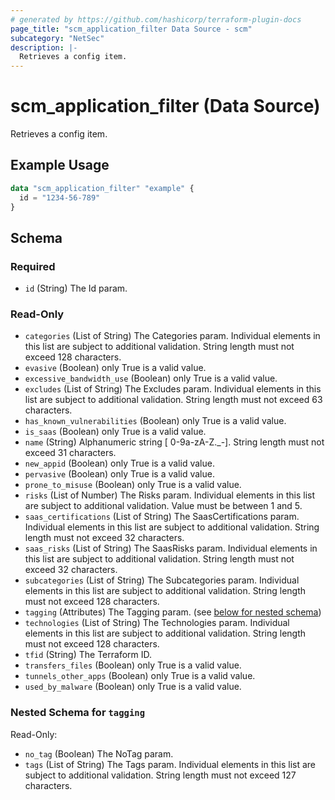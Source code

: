 ```yaml
---
# generated by https://github.com/hashicorp/terraform-plugin-docs
page_title: "scm_application_filter Data Source - scm"
subcategory: "NetSec"
description: |-
  Retrieves a config item.
---
```


# scm_application_filter (Data Source)

Retrieves a config item.

## Example Usage

```terraform
data "scm_application_filter" "example" {
  id = "1234-56-789"
}
```

<!-- schema generated by tfplugindocs -->
## Schema

### Required

- `id` (String) The Id param.

### Read-Only

- `categories` (List of String) The Categories param. Individual elements in this list are subject to additional validation. String length must not exceed 128 characters.
- `evasive` (Boolean) only True is a valid value.
- `excessive_bandwidth_use` (Boolean) only True is a valid value.
- `excludes` (List of String) The Excludes param. Individual elements in this list are subject to additional validation. String length must not exceed 63 characters.
- `has_known_vulnerabilities` (Boolean) only True is a valid value.
- `is_saas` (Boolean) only True is a valid value.
- `name` (String) Alphanumeric string [ 0-9a-zA-Z._-]. String length must not exceed 31 characters.
- `new_appid` (Boolean) only True is a valid value.
- `pervasive` (Boolean) only True is a valid value.
- `prone_to_misuse` (Boolean) only True is a valid value.
- `risks` (List of Number) The Risks param. Individual elements in this list are subject to additional validation. Value must be between 1 and 5.
- `saas_certifications` (List of String) The SaasCertifications param. Individual elements in this list are subject to additional validation. String length must not exceed 32 characters.
- `saas_risks` (List of String) The SaasRisks param. Individual elements in this list are subject to additional validation. String length must not exceed 32 characters.
- `subcategories` (List of String) The Subcategories param. Individual elements in this list are subject to additional validation. String length must not exceed 128 characters.
- `tagging` (Attributes) The Tagging param. (see [below for nested schema](#nestedatt--tagging))
- `technologies` (List of String) The Technologies param. Individual elements in this list are subject to additional validation. String length must not exceed 128 characters.
- `tfid` (String) The Terraform ID.
- `transfers_files` (Boolean) only True is a valid value.
- `tunnels_other_apps` (Boolean) only True is a valid value.
- `used_by_malware` (Boolean) only True is a valid value.

<a id="nestedatt--tagging"></a>
### Nested Schema for `tagging`

Read-Only:

- `no_tag` (Boolean) The NoTag param.
- `tags` (List of String) The Tags param. Individual elements in this list are subject to additional validation. String length must not exceed 127 characters.
